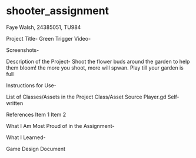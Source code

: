 # shooter_assignment

Faye Walsh, 24385051, TU984

Project Title- Green Trigger 
Video- 

Screenshots-

Description of the Project- 
Shoot the flower buds around the garden to help them bloom! the more you shoot, more will spwan. Play till your garden is full 


Instructions for Use- 

List of Classes/Assets in the Project
Class/Asset	Source
Player.gd	Self-written

References
Item 1
Item 2

What I Am Most Proud of in the Assignment-

What I Learned- 


Game Design Document
